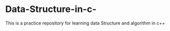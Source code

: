 # Data-Structure-in-c-
This is a practice repository for learning data Structure and algorithm in c++
